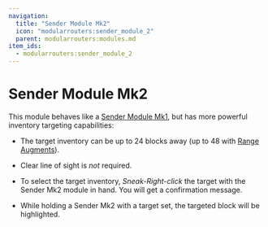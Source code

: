 ```yaml
---
navigation:
  title: "Sender Module Mk2"
  icon: "modularrouters:sender_module_2"
  parent: modularrouters:modules.md
item_ids:
  - modularrouters:sender_module_2
---
```


# Sender Module Mk2

This module behaves like a [Sender Module Mk1](./sender_1.md), but has more powerful inventory targeting capabilities:
- The target inventory can be up to 24 blocks away (up to 48 with [Range Augments](../range_up.md)).
- Clear line of sight is *not* required.


- To select the target inventory, *Sneak-Right-click* the target with the Sender Mk2 module in hand. You will get a confirmation message.
- While holding a Sender Mk2 with a target set, the targeted block will be highlighted.



<Recipe id="modularrouters:sender_module_2" />

<Recipe id="modularrouters:sender_module_2_x4" />

